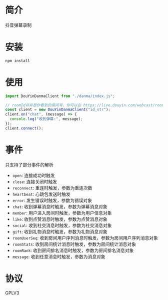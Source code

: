 # 简介

抖音弹幕录制

# 安装

```sh
npm install
```

# 使用

```javascript
import DouYinDanmaClient from "./danma/index.js";

// roomId并非是你看到的房间号，你可以在 https://live.douyin.com/webcast/room/web/enter/ 中找到id_str参数
const client = new DouYinDanmaClient("id_str");
client.on("chat", (message) => {
  console.log("收到弹幕:", message);
});
client.connect();
```

# 事件

只支持了部分事件的解析

- `open`: 连接成功时触发
- `close`: 连接关闭时触发
- `reconnect`: 重连时触发，参数为重连次数
- `heartbeat`: 心跳包发送时触发
- `error`: 发生错误时触发，参数为错误对象
- `chat`: 收到弹幕消息时触发，参数为弹幕消息对象
- `member`: 用户进入房间时触发，参数为用户信息对象
- `like`: 收到点赞消息时触发，参数为点赞消息对象
- `social`: 收到社交消息时触发，参数为社交消息对象
- `gift`: 收到礼物消息时触发，参数为礼物消息对象
- `roomUserSeq`: 收到房间用户序列消息时触发，参数为房间用户序列消息对象
- `roomStats`: 收到房间统计消息时触发，参数为房间统计消息对象
- `roomRank`: 收到房间排名消息时触发，参数为房间排名消息对象
- `message`: 收到任意消息时触发，参数为消息对象

# 协议

GPLV3
